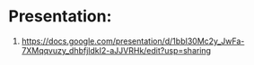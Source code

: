 

# Presentation:

1. https://docs.google.com/presentation/d/1bbI30Mc2y_JwFa-7XMqqvuzy_dhbfjldkI2-aJJVRHk/edit?usp=sharing
